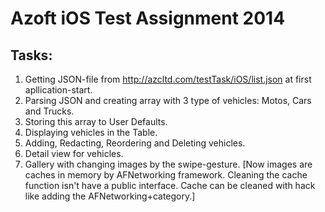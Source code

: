 Azoft iOS Test Assignment 2014
=====================

Tasks:
-----
1. Getting JSON-file from http://azcltd.com/testTask/iOS/list.json at first apllication-start.
2. Parsing JSON and creating array with 3 type of vehicles: Motos, Cars and Trucks.
3. Storing this array to User Defaults.
4. Displaying vehicles in the Table.
5. Adding, Redacting, Reordering and Deleting vehicles.
6. Detail view for vehicles.
7. Gallery with changing images by the swipe-gesture. [Now images are caches in memory by AFNetworking framework. Cleaning the cache function isn't have a public interface. Cache can be cleaned with hack like adding the AFNetworking+category.]

